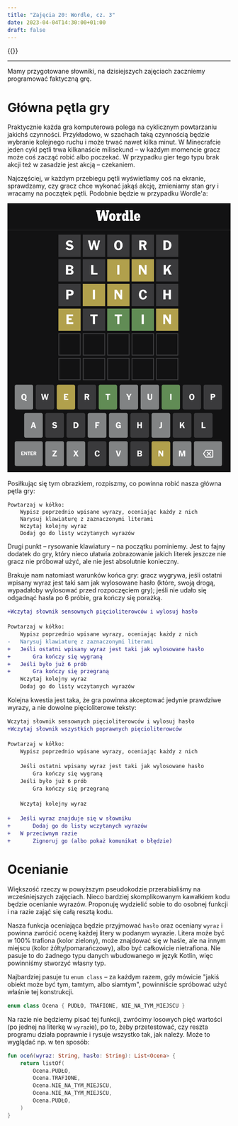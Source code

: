 ```yaml
---
title: "Zajęcia 20: Wordle, cz. 3"
date: 2023-04-04T14:30:00+01:00
draft: false
---
```


{{<toc>}}

---

Mamy przygotowane słowniki, na dzisiejszych zajęciach zaczniemy programować faktyczną grę. 

# Główna pętla gry

Praktycznie każda gra komputerowa polega na cyklicznym powtarzaniu jakichś czynności. Przykładowo, w szachach taką czynnością będzie wybranie kolejnego ruchu i może trwać nawet kilka minut. W Minecrafcie jeden cykl pętli trwa kilkanaście milisekund – w każdym momencie gracz może coś zacząć robić albo poczekać. W przypadku gier tego typu brak akcji też w zasadzie jest akcją – czekaniem.

Najczęściej, w każdym przebiegu pętli wyświetlamy coś na ekranie, sprawdzamy, czy gracz chce wykonać jakąś akcję, zmieniamy stan gry i wracamy na początek pętli. Podobnie będzie w przypadku Wordle'a:

![Wordle](wordle-original.png)

Posiłkując się tym obrazkiem, rozpiszmy, co powinna robić nasza główna pętla gry:
```text
Powtarzaj w kółko:
    Wypisz poprzednio wpisane wyrazy, oceniając każdy z nich
    Narysuj klawiaturę z zaznaczonymi literami
    Wczytaj kolejny wyraz
    Dodaj go do listy wczytanych wyrazów
```

Drugi punkt – rysowanie klawiatury – na początku pominiemy. Jest to fajny dodatek do gry, który nieco ułatwia zobrazowanie jakich literek jeszcze nie gracz nie próbował użyć, ale nie jest absolutnie konieczny.

Brakuje nam natomiast warunków końca gry: gracz wygrywa, jeśli ostatni wpisany wyraz jest taki sam jak wylosowane hasło (które, swoją drogą, wypadałoby wylosować przed rozpoczęciem gry); jeśli nie udało się odgadnąć hasła po 6 próbie, gra kończy się porażką.

```diff
+Wczytaj słownik sensownych pięcioliterowców i wylosuj hasło

Powtarzaj w kółko:
    Wypisz poprzednio wpisane wyrazy, oceniając każdy z nich
-   Narysuj klawiaturę z zaznaczonymi literami
+   Jeśli ostatni wpisany wyraz jest taki jak wylosowane hasło
+       Gra kończy się wygraną
+   Jeśli było już 6 prób
+       Gra kończy się przegraną
    Wczytaj kolejny wyraz
    Dodaj go do listy wczytanych wyrazów
```

Kolejna kwestia jest taka, że gra powinna akceptować jedynie prawdziwe wyrazy, a nie dowolne pięcioliterowe teksty:

```diff
Wczytaj słownik sensownych pięcioliterowców i wylosuj hasło
+Wczytaj słownik wszystkich poprawnych pięcioliterowców

Powtarzaj w kółko:
    Wypisz poprzednio wpisane wyrazy, oceniając każdy z nich

    Jeśli ostatni wpisany wyraz jest taki jak wylosowane hasło
        Gra kończy się wygraną
    Jeśli było już 6 prób
        Gra kończy się przegraną
 
    Wczytaj kolejny wyraz

+   Jeśli wyraz znajduje się w słowniku
+       Dodaj go do listy wczytanych wyrazów
+   W przeciwnym razie
+       Zignoruj go (albo pokaż komunikat o błędzie)
```

# Ocenianie

Większość rzeczy w powyższym pseudokodzie przerabialiśmy na wcześniejszych zajęciach. Nieco bardziej skomplikowanym kawałkiem kodu będzie ocenianie wyrazów. Proponuję wydzielić sobie to do osobnej funkcji i na razie zająć się całą resztą kodu.

Nasza funkcja oceniająca będzie przyjmować `hasło` oraz oceniany `wyraz` i powinna zwrócić ocenę każdej litery w podanym wyrazie. Litera może być w 100% trafiona (kolor zielony), może znajdować się w haśle, ale na innym miejscu (kolor żółty/pomarańczowy), albo być całkowicie nietrafiona. Nie pasuje to do żadnego typu danych wbudowanego w język Kotlin, więc powinniśmy stworzyć własny typ. 

Najbardziej pasuje tu `enum class` – za każdym razem, gdy mówicie "jakiś obiekt może być tym, tamtym, albo siamtym", powinniście spróbować użyć właśnie tej konstrukcji.

```kotlin
enum class Ocena { PUDŁO, TRAFIONE, NIE_NA_TYM_MIEJSCU }
```

Na razie nie będziemy pisać tej funkcji, zwrócimy losowych pięć wartości (po jednej na literkę w `wyraz`ie), po to, żeby przetestować, czy reszta programu działa poprawnie i rysuje wszystko tak, jak należy. Może to wyglądać np. w ten sposób:

```kotlin
fun oceń(wyraz: String, hasło: String): List<Ocena> {
    return listOf(
        Ocena.PUDŁO,
        Ocena.TRAFIONE,
        Ocena.NIE_NA_TYM_MIEJSCU,
        Ocena.NIE_NA_TYM_MIEJSCU,
        Ocena.PUDŁO,
    )
}
```
